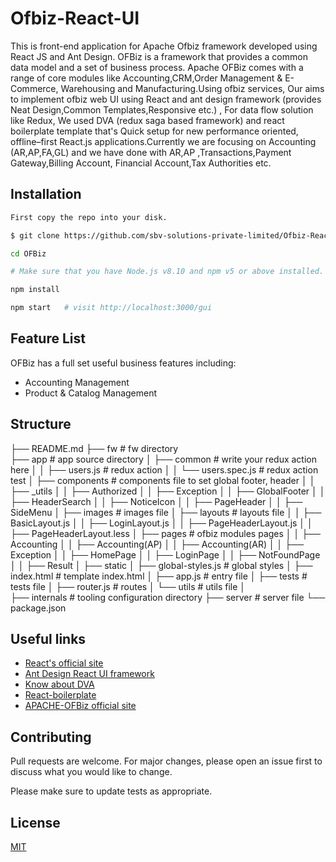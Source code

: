 



# Ofbiz-React-UI 
This is front-end application for Apache Ofbiz framework developed using React JS and Ant Design. OFBiz is a framework that provides a common data model and a set of business process. Apache OFBiz comes with a range of core modules like Accounting,CRM,Order Management & E-Commerce, Warehousing and Manufacturing.Using ofbiz services, Our aims to implement ofbiz web UI using React and ant design framework (provides Neat Design,Common Templates,Responsive etc.) , For data flow solution like Redux, We used DVA (redux saga based framework) and react boilerplate template that's Quick setup for new performance oriented, offline–first React.js applications.Currently we are focusing on  Accounting (AR,AP,FA,GL) and we have done with AR,AP ,Transactions,Payment Gateway,Billing Account, Financial Account,Tax Authorities etc.

## Installation

```bash
First copy the repo into your disk.

$ git clone https://github.com/sbv-solutions-private-limited/Ofbiz-React-UI.git OFBiz

cd OFBiz

# Make sure that you have Node.js v8.10 and npm v5 or above installed.

npm install

npm start   # visit http://localhost:3000/gui
```
## Feature List
OFBiz has a full set useful business features including:
* Accounting Management
* Product & Catalog Management

## Structure

├── README.md
├── fw  # fw directory  
├── app  # app source directory 
│   ├── common  # write your redux action here
│   │   ├── users.js  # redux action
│   │   └── users.spec.js  # redux action test
│   ├── components  # components file to set global footer, header 
│   │   ├── _utils
│   │   ├── Authorized
│   │   ├── Exception
│   │   ├── GlobalFooter
│   │   ├── HeaderSearch
│   │   ├── NoticeIcon
│   │   ├── PageHeader
│   │   ├── SideMenu
│   ├── images  # images file
│   ├── layouts  # layouts file
│   │   ├── BasicLayout.js
│   │   ├── LoginLayout.js
│   │   ├── PageHeaderLayout.js
│   │   ├── PageHeaderLayout.less
│   ├── pages  # ofbiz modules pages
│   │   ├── Accounting
│   │   ├── Accounting(AP)
│   │   ├── Accounting(AR)
│   │   ├── Exception
│   │   ├── HomePage
│   │   ├── LoginPage
│   │   ├── NotFoundPage
│   │   ├── Result
│   ├── static
│   ├── global-styles.js      # global styles 
│   ├── index.html  # template index.html
│   ├── app.js  # entry file
│   ├── tests  # tests file
│   ├── router.js  # routes
│   └── utils  # utils file
│       
├── internals  # tooling configuration directory
├── server # server file
└── package.json



## Useful links
 * [React's official site](https://reactjs.org/) 
 * [Ant Design React UI framework](https://ant.design/)
* [Know about DVA](https://ant.design/docs/react/practical-projects)
 * [React-boilerplate
](https://www.reactboilerplate.com/)  
 * [APACHE-OFBiz official site
](https://ofbiz.apache.org/ofbiz-demos.html)
## Contributing
Pull requests are welcome. For major changes, please open an issue first to discuss what you would like to change.

Please make sure to update tests as appropriate.

## License
[MIT](https://choosealicense.com/licenses/mit/)
